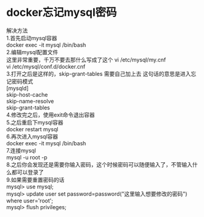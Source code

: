 # docker忘记mysql密码

解决方法  
1.首先启动mysql容器  
docker exec -it mysql /bin/bash  
2.编辑mysql配置文件  
这里非常重要，千万不要去那什么写成了这个 vi /etc/mysql/my.cnf  
vi /etc/mysql/conf.d/docker.cnf  
3.打开之后是这样的，skip-grant-tables 需要自己加上去 这句话的意思是进入忘记密码模式  
[mysqld]  
skip-host-cache  
skip-name-resolve  
skip-grant-tables  
4.修改完之后，使用exit命令退出容器  
5.之后重启下mysql容器  
docker restart mysql  
6.再次进入mysql容器  
docker exec -it mysql /bin/bash  
7.连接mysql  
mysql -u root -p  
8.之后你会发现还是需要你输入密码，这个时候密码可以随便输入了，不管输入什么都可以登录了  
9.如果需要重置密码的话  
mysql> use mysql;  
mysql> update user set password=password("这里输入想要修改的密码") where user='root';  
mysql> flush privileges;  

